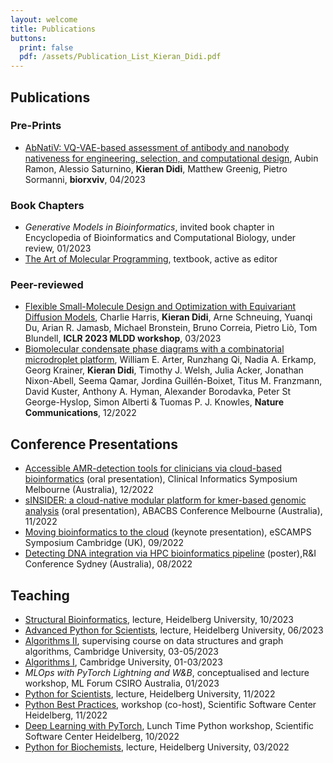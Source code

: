```yaml
---
layout: welcome
title: Publications
buttons:
  print: false
  pdf: /assets/Publication_List_Kieran_Didi.pdf
---
```

<!-- PDF version available [here]({{ site.baseurl }}/assets/Publication_List_Kieran_Didi.pdf){:.no-push-state}. -->
## Publications 

### Pre-Prints

- [AbNatiV: VQ-VAE-based assessment of antibody and nanobody nativeness for engineering, selection, and computational design](https://www.biorxiv.org/content/10.1101/2023.04.28.538712v1), Aubin Ramon, Alessio Saturnino, **Kieran Didi**, Matthew Greenig, Pietro Sormanni, **biorxviv**, 04/2023

### Book Chapters

- *Generative Models in Bioinformatics*, invited book chapter in Encyclopedia of Bioinformatics and Computational Biology, under review, 01/2023
- [The Art of Molecular Programming](https://molecularprogrammers.org/), textbook, active as editor

### Peer-reviewed

- [Flexible Small-Molecule Design and Optimization with Equivariant Diffusion Models](https://drive.google.com/file/d/11kSYs6WYAg2_D0HtF8NxG7e6dUGQcVaL/view), Charlie Harris, **Kieran Didi**, Arne Schneuing, Yuanqi Du, Arian R. Jamasb, Michael Bronstein, Bruno Correia, Pietro Liò, Tom Blundell, **ICLR 2023 MLDD workshop**, 03/2023
- [Biomolecular condensate phase diagrams with a combinatorial microdroplet platform](https://www.nature.com/articles/s41467-022-35265-7), William E. Arter, Runzhang Qi, Nadia A. Erkamp, Georg Krainer, **Kieran Didi**, Timothy J. Welsh, Julia Acker, Jonathan Nixon-Abell, Seema Qamar, Jordina Guillén-Boixet, Titus M. Franzmann, David Kuster, Anthony A. Hyman, Alexander Borodavka, Peter St George-Hyslop, Simon Alberti & Tuomas P. J. Knowles, **Nature Communications**, 12/2022


## Conference Presentations

- [Accessible AMR-detection tools for clinicians via cloud-based bioinformatics](https://pheedloop.com/ABACBS2022/site/CI) (oral presentation), Clinical Informatics Symposium Melbourne (Australia), 12/2022
- [sINSIDER: a cloud-native modular platform for kmer-based genomic analysis](https://www.abacbs.org/conference2022) (oral presentation), ABACBS Conference Melbourne (Australia), 11/2022
- [Moving bioinformatics to the cloud](https://escamps.org/) (keynote presentation), eSCAMPS Symposium Cambridge (UK), 09/2022
- [Detecting DNA integration via HPC bioinformatics pipeline](https://na.eventscloud.com/website/36005/home/) (poster),R&I Conference Sydney (Australia), 08/2022
## Teaching

- [Structural Bioinformatics](https://structural-bioinformatics.netlify.app/), lecture, Heidelberg University, 10/2023
- [Advanced Python for Scientists](https://github.com/kierandidi/advanced_python_for_scientists), lecture, Heidelberg University, 06/2023
- [Algorithms II](https://www.cl.cam.ac.uk/teaching/2223/Algorithm2/), supervising course on data structures and graph algorithms, Cambridge University, 03-05/2023
- [Algorithms I](https://www.cl.cam.ac.uk/teaching/2223/Algorithm1/), Cambridge University, 01-03/2023
- *MLOps with PyTorch Lightning and W&B*, conceptualised and lecture workshop, ML Forum CSIRO Australia, 01/2023
- [Python for Scientists](https://github.com/kierandidi/python_for_scientists), lecture, Heidelberg University, 11/2022
- [Python Best Practices](https://ssciwr.github.io/Python-best-practices-course/), workshop (co-host), Scientific Software Center Heidelberg, 11/2022
- [Deep Learning with PyTorch](https://ssciwr.github.io/lunch-time-python/#:~:text=Lunch%20Time%20Python%20aims%20at,will%20be%20made%20available%20afterwards.), Lunch Time Python workshop, Scientific Software Center Heidelberg, 10/2022
- [Python for Biochemists](https://github.com/kierandidi/Python_for_Biochemists), lecture, Heidelberg University, 03/2022



